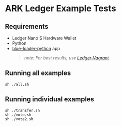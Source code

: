 # ARK Ledger Example Tests

## Requirements

-   Ledger Nano S Hardware Wallet
-   Python
-   [blue-loader-python](https://github.com/LedgerHQ/blue-loader-python) app
    > _note: For best results, use [Ledger-Vagrant](https://github.com/sleepdefic1t/ledger-vagrant)._

## Running all examples

```shell
sh ./all.sh
```

## Running individual examples

```shell
sh ./transfer.sh
sh ./vote.sh
sh ./vote2.sh
```
